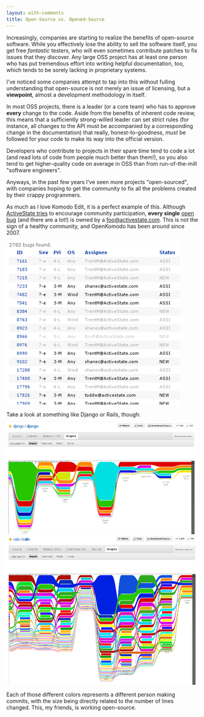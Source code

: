 ```yaml
---
layout: with-comments
title: Open-Source vs. Opened-Source
---
```


Increasingly, companies are starting to realize the benefits of open-source
software. While you effectively lose the ability to sell the software itself,
you get free *fantastic* testers, who will even sometimes contribute patches to
fix issues that they discover. Any large OSS project has at least one person who
has put tremendous effort into writing helpful documentation, too, which tends
to be sorely lacking in proprietary systems.

I've noticed some companies attempt to tap into this without fulling
understanding that open-source is not merely an issue of licensing, but a
**viewpoint**, almost a development methodology in itself.

In most OSS projects, there is a leader (or a core team) who has to approve
**every** change to the code. Aside from the benefits of inherent code review,
this means that a sufficiently strong-willed leader can set strict rules (for
instance, all changes to the API must be accompanied by a corresponding change
in the documentation) that really, honest-to-goodness, *must* be followed for
your code to make its way into the official version.

Developers who contribute to projects in their spare time tend to code a lot
(and read lots of code from people much better than them!), so you also tend to
get higher-quality code on average in OSS than from run-of-the-mill "software
engineers".

Anyways, in the past few years I've seen more projects "open-sourced", with
companies hoping to get the community to fix all the problems created by their
crappy programmers.

As much as I love Komodo Edit, it is a perfect example of this. Although
[ActiveState tries] to encourage community
participation, **every single** [open bug] (and there are a lot!) is owned by a
foo@activestate.com. This is not the sign of a healthy community, and OpenKomodo
has been around since 2007.

![](/media/images/posts/2010-04-22-open-source-vs-opened-source/komodo_bugs.png)

Take a look at something like Django or Rails, though:

![Django's impact graph on GitHub](/media/images/posts/2010-04-22-open-source-vs-opened-source/github_django.png)
![Rails's impact graph on GitHub](/media/images/posts/2010-04-22-open-source-vs-opened-source/github_rails.png)

Each of those different colors represents a different person making commits,
with the size being directly related to the number of lines changed. This, my
friends, is working open-source.

[ActiveState tries]: http://www.openkomodo.com/
[open bug]: http://bugs.activestate.com/buglist.cgi?query_format=specific&order=relevance+desc&bug_status=__open__&product=Komodo&content=
